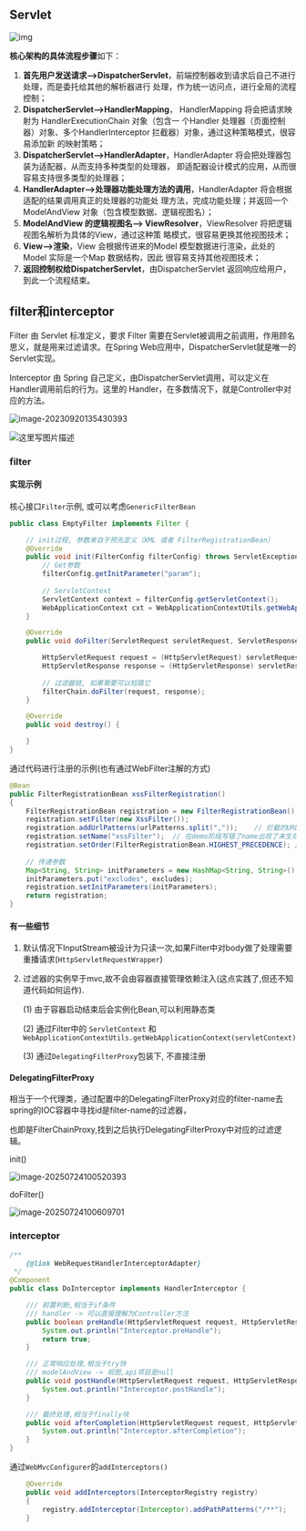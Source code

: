 ## Servlet

![img](https://cdn.jsdelivr.net/gh/wang-jie-2020/images/spring-springframework-mvc-8.png)

**核心架构的具体流程步骤**如下：

1. **首先用户发送请求——>DispatcherServlet**，前端控制器收到请求后自己不进行处理，而是委托给其他的解析器进行 处理，作为统一访问点，进行全局的流程控制；
2. **DispatcherServlet——>HandlerMapping**， HandlerMapping 将会把请求映射为 HandlerExecutionChain 对象（包含一 个Handler 处理器（页面控制器）对象、多个HandlerInterceptor 拦截器）对象，通过这种策略模式，很容易添加新 的映射策略；
3. **DispatcherServlet——>HandlerAdapter**，HandlerAdapter 将会把处理器包装为适配器，从而支持多种类型的处理器， 即适配器设计模式的应用，从而很容易支持很多类型的处理器；
4. **HandlerAdapter——>处理器功能处理方法的调用**，HandlerAdapter 将会根据适配的结果调用真正的处理器的功能处 理方法，完成功能处理；并返回一个ModelAndView 对象（包含模型数据、逻辑视图名）；
5. **ModelAndView 的逻辑视图名——> ViewResolver**，ViewResolver 将把逻辑视图名解析为具体的View，通过这种策 略模式，很容易更换其他视图技术；
6. **View——>渲染**，View 会根据传进来的Model 模型数据进行渲染，此处的Model 实际是一个Map 数据结构，因此 很容易支持其他视图技术；
7. **返回控制权给DispatcherServlet**，由DispatcherServlet 返回响应给用户，到此一个流程结束。

## filter和interceptor

Filter 由 Servlet 标准定义，要求 Filter 需要在Servlet被调用之前调用，作用顾名思义，就是用来过滤请求。在Spring Web应用中，DispatcherServlet就是唯一的Servlet实现。

Interceptor 由 Spring 自己定义，由DispatcherServlet调用，可以定义在Handler调用前后的行为。这里的 Handler，在多数情况下，就是Controller中对应的方法。

![image-20230920135430393](https://cdn.jsdelivr.net/gh/wang-jie-2020/images/image-20230920135430393.png)

![这里写图片描述](https://raw.gitcode.com/qq_36179938/images/raw/main/e85969bbe62a4906e5803225beb350d5.png)

### filter

#### 实现示例

核心接口`Filter`示例, 或可以考虑`GenericFilterBean`

```java
public class EmptyFilter implements Filter {

    // init过程, 参数来自于预先定义（XML 或者 FilterRegistrationBean）
    @Override
    public void init(FilterConfig filterConfig) throws ServletException {
		// Get参数
        filterConfig.getInitParameter("param");
		
        // ServletContext
        ServletContext context = filterConfig.getServletContext();
        WebApplicationContext cxt = WebApplicationContextUtils.getWebApplicationContext(context);
    }

    @Override
    public void doFilter(ServletRequest servletRequest, ServletResponse servletResponse, FilterChain filterChain) throws IOException, ServletException {

        HttpServletRequest request = (HttpServletRequest) servletRequest;
        HttpServletResponse response = (HttpServletResponse) servletResponse;
        
        // 过滤器链, 如果需要可以短路它
        filterChain.doFilter(request, response);
    }

    @Override
    public void destroy() {

    }
}
```

通过代码进行注册的示例(也有通过WebFilter注解的方式)

```java
@Bean
public FilterRegistrationBean xssFilterRegistration()
{
    FilterRegistrationBean registration = new FilterRegistrationBean();
    registration.setFilter(new XssFilter());
    registration.addUrlPatterns(urlPatterns.split(","));	// 拦截的URL
    registration.setName("xssFilter");	// 在demo阶段写错了name出现了未生效的情况
    registration.setOrder(FilterRegistrationBean.HIGHEST_PRECEDENCE); // 优先级,按优先级执行很ok,如何合理排序再整理
    
    // 传递参数
    Map<String, String> initParameters = new HashMap<String, String>();
    initParameters.put("excludes", excludes);
    registration.setInitParameters(initParameters);
    return registration;
}
```

#### 有一些细节

1. 默认情况下InputStream被设计为只读一次,如果Filter中对body做了处理需要重播请求(`HttpServletRequestWrapper`)

2. 过滤器的实例早于mvc,故不会由容器直接管理依赖注入(这点实践了,但还不知道代码如何运作).

   (1) 由于容器启动结束后会实例化Bean,可以利用静态类

   (2) 通过Filter中的 `ServletContext` 和 `WebApplicationContextUtils.getWebApplicationContext(servletContext)`

   (3) 通过`DelegatingFilterProxy`包装下, 不直接注册

#### DelegatingFilterProxy

相当于一个代理类，通过配置中的DelegatingFilterProxy对应的filter-name去spring的IOC容器中寻找id是filter-name的过滤器，

也即是FilterChainProxy,找到之后执行DelegatingFilterProxy中对应的过滤逻辑。

init()

![image-20250724100520393](https://raw.gitcode.com/qq_36179938/images/raw/main/image-20250724100520393.png)

doFilter()

![image-20250724100609701](https://raw.gitcode.com/qq_36179938/images/raw/main/image-20250724100609701.png)

### interceptor

```java
/**
    {@link WebRequestHandlerInterceptorAdapter}
 */
@Component
public class DoInterceptor implements HandlerInterceptor {

    /// 前置判断,相当于if条件
    /// handler -> 可以直接理解为Controller方法
    public boolean preHandle(HttpServletRequest request, HttpServletResponse response, Object handler) throws Exception {
        System.out.println("Interceptor.preHandle");
        return true;
    }

    /// 正常响应处理,相当于try快
    /// modelAndView -> 视图,api项目是null
    public void postHandle(HttpServletRequest request, HttpServletResponse response, Object handler, @Nullable ModelAndView modelAndView) throws Exception {
        System.out.println("Interceptor.postHandle");
    }

    /// 最终处理,相当于finally块
    public void afterCompletion(HttpServletRequest request, HttpServletResponse response, Object handler, @Nullable Exception ex) throws Exception {
        System.out.println("Interceptor.afterCompletion");
    }
}
```

通过`WebMvcConfigurer`的`addInterceptors()`

```java
    @Override
    public void addInterceptors(InterceptorRegistry registry)
    {
        registry.addInterceptor(Interceptor).addPathPatterns("/**");
    }
```





